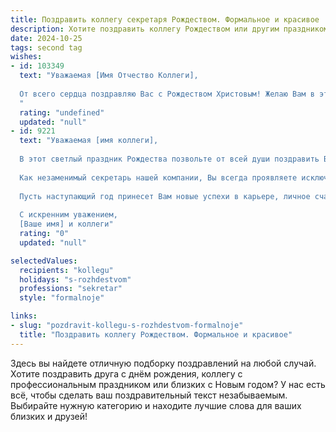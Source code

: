 ```yaml
---
title: Поздравить коллегу секретаря Рождеством. Формальное и красивое
description: Хотите поздравить коллегу Рождеством или другим праздником? Наш ИИ создаст незабываемое поздравление, а вы обязательно выделитесь среди других.  
date: 2024-10-25
tags: second tag
wishes:
- id: 103349
  text: "Уважаемая [Имя Отчество Коллеги],
  
  От всего сердца поздравляю Вас с Рождеством Христовым! Желаю Вам в этот светлый праздник мира, добра, семейного тепла и благополучия. Пусть Рождество принесет Вам радость, исполнение желаний и успех во всех начинаниях.  Пусть Новый год будет полон ярких событий и профессиональных достижений.  Счастья Вам и крепкого здоровья!
  "
  rating: "undefined"
  updated: "null"
- id: 9221
  text: "Уважаемая [имя коллеги],
  
  В этот светлый праздник Рождества позвольте от всей души поздравить Вас и пожелать Вам благополучия, радости и мира.
  
  Как незаменимый секретарь нашей компании, Вы всегда проявляете исключительную организованность, профессионализм и преданность своему делу. Ваши безупречные навыки и готовность помочь делают Вас бесценным членом нашего коллектива.
  
  Пусть наступающий год принесет Вам новые успехи в карьере, личное счастье и исполнение самых заветных желаний. Желаем Вам провести незабываемое Рождество в кругу тех, кто дорог Вашему сердцу.
  
  С искренним уважением,
  [Ваше имя] и коллеги"
  rating: "0"
  updated: "null"

selectedValues:
  recipients: "kollegu"
  holidays: "s-rozhdestvom"
  professions: "sekretar"
  style: "formalnoje"

links:
- slug: "pozdravit-kollegu-s-rozhdestvom-formalnoje"
  title: "Поздравить коллегу Рождеством. Формальное и красивое"
---
```


Здесь вы найдете отличную подборку поздравлений на любой случай. 
Хотите поздравить друга с днём рождения, коллегу с профессиональным праздником или близких с Новым годом? У нас есть всё, чтобы сделать ваш поздравительный текст незабываемым. Выбирайте нужную категорию и находите лучшие слова для ваших близких и друзей!
